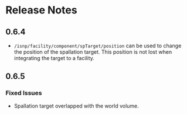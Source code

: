 # Release Notes

## 0.6.4

* `/isnp/facility/component/spTarget/position` can be used to change the position of the spallation target. This position is not lost when integrating the target to a facility.

## 0.6.5

### Fixed Issues

* Spallation target overlapped with the world volume.

